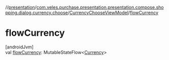 //[presentation](../../../index.md)/[com.veles.purchase.presentation.presentation.compose.shopping.dialog.currency.choose](../index.md)/[CurrencyChooseViewModel](index.md)/[flowCurrency](flow-currency.md)

# flowCurrency

[androidJvm]\
val [flowCurrency](flow-currency.md): MutableStateFlow&lt;[Currency](https://developer.android.com/reference/kotlin/java/util/Currency.html)&gt;

